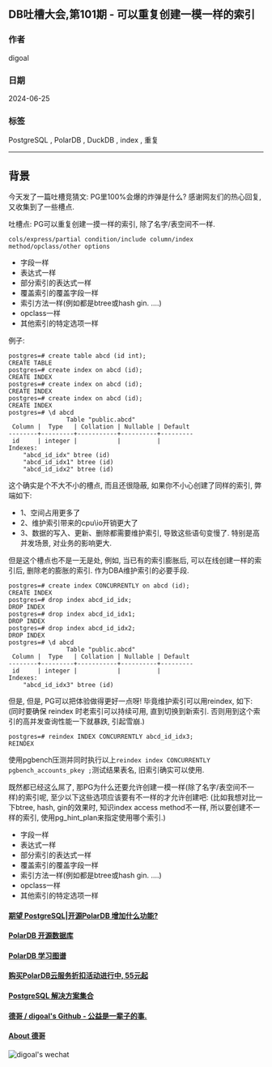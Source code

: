 ## DB吐槽大会,第101期 - 可以重复创建一模一样的索引   
                         
### 作者                                                
digoal                                                
                                                
### 日期                                                
2024-06-25                                     
                                                
### 标签                               
PostgreSQL , PolarDB , DuckDB , index , 重复    
                                                
----                                                
                                                
## 背景     
今天发了一篇吐槽竞猜文: PG里100%会爆的炸弹是什么? 感谢网友们的热心回复, 又收集到了一些槽点.    
  
  
吐槽点: PG可以重复创建一摸一样的索引, 除了名字/表空间不一样.    
```  
cols/express/partial condition/include column/index method/opclass/other options  
```  
  
- 字段一样  
- 表达式一样  
- 部分索引的表达式一样  
- 覆盖索引的覆盖字段一样  
- 索引方法一样(例如都是btree或hash gin. ....)  
- opclass一样  
- 其他索引的特定选项一样  
  
例子:    
```  
postgres=# create table abcd (id int);  
CREATE TABLE  
postgres=# create index on abcd (id);  
CREATE INDEX  
postgres=# create index on abcd (id);  
CREATE INDEX  
postgres=# create index on abcd (id);  
CREATE INDEX  
postgres=# \d abcd  
                Table "public.abcd"  
 Column |  Type   | Collation | Nullable | Default   
--------+---------+-----------+----------+---------  
 id     | integer |           |          |   
Indexes:  
    "abcd_id_idx" btree (id)  
    "abcd_id_idx1" btree (id)  
    "abcd_id_idx2" btree (id)  
```      
  
这个确实是个不大不小的槽点, 而且还很隐蔽, 如果你不小心创建了同样的索引, 弊端如下:  
- 1、空间占用更多了  
- 2、维护索引带来的cpu\io开销更大了  
- 3、数据的写入、更新、删除都需要维护索引, 导致这些语句变慢了. 特别是高并发场景, 对业务的影响更大.   
  
但是这个槽点也不是一无是处, 例如, 当已有的索引膨胀后, 可以在线创建一样的索引后, 删除老的膨胀的索引. 作为DBA维护索引的必要手段.    
```  
postgres=# create index CONCURRENTLY on abcd (id);  
CREATE INDEX  
postgres=# drop index abcd_id_idx;  
DROP INDEX  
postgres=# drop index abcd_id_idx1;  
DROP INDEX  
postgres=# drop index abcd_id_idx2;  
DROP INDEX  
postgres=# \d abcd  
                Table "public.abcd"  
 Column |  Type   | Collation | Nullable | Default   
--------+---------+-----------+----------+---------  
 id     | integer |           |          |   
Indexes:  
    "abcd_id_idx3" btree (id)  
```  
  
但是, 但是, PG可以把体验做得更好一点呀! 毕竟维护索引可以用reindex, 如下: (同时要确保 reindex 时老索引可以持续可用, 直到切换到新索引. 否则用到这个索引的高并发查询性能一下就暴跌, 引起雪崩.)     
```  
postgres=# reindex INDEX CONCURRENTLY abcd_id_idx3;  
REINDEX  
```  
  
使用pgbench压测并同时执行以上`reindex index CONCURRENTLY pgbench_accounts_pkey ;`测试结果表名, 旧索引确实可以使用.   
  
既然都已经这么屌了, 那PG为什么还要允许创建一模一样(除了名字/表空间不一样)的索引呢, 至少以下这些选项应该要有不一样的才允许创建吧: (比如我想对比一下btree, hash, gin的效果时, 知识index access method不一样, 所以要创建不一样的索引, 使用pg_hint_plan来指定使用哪个索引.)  
- 字段一样  
- 表达式一样  
- 部分索引的表达式一样  
- 覆盖索引的覆盖字段一样  
- 索引方法一样(例如都是btree或hash gin. ....)  
- opclass一样  
- 其他索引的特定选项一样  
  
  
  
#### [期望 PostgreSQL|开源PolarDB 增加什么功能?](https://github.com/digoal/blog/issues/76 "269ac3d1c492e938c0191101c7238216")
  
  
#### [PolarDB 开源数据库](https://openpolardb.com/home "57258f76c37864c6e6d23383d05714ea")
  
  
#### [PolarDB 学习图谱](https://www.aliyun.com/database/openpolardb/activity "8642f60e04ed0c814bf9cb9677976bd4")
  
  
#### [购买PolarDB云服务折扣活动进行中, 55元起](https://www.aliyun.com/activity/new/polardb-yunparter?userCode=bsb3t4al "e0495c413bedacabb75ff1e880be465a")
  
  
#### [PostgreSQL 解决方案集合](../201706/20170601_02.md "40cff096e9ed7122c512b35d8561d9c8")
  
  
#### [德哥 / digoal's Github - 公益是一辈子的事.](https://github.com/digoal/blog/blob/master/README.md "22709685feb7cab07d30f30387f0a9ae")
  
  
#### [About 德哥](https://github.com/digoal/blog/blob/master/me/readme.md "a37735981e7704886ffd590565582dd0")
  
  
![digoal's wechat](../pic/digoal_weixin.jpg "f7ad92eeba24523fd47a6e1a0e691b59")
  
